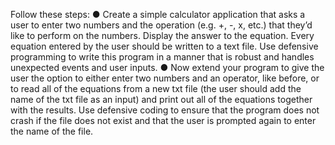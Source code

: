Follow these steps:
● Create a simple calculator application that asks a user to enter two
numbers and the operation (e.g. +, -, x, etc.) that they’d like to perform on
the numbers. Display the answer to the equation. Every equation entered
by the user should be written to a text file. Use defensive programming to
write this program in a manner that is robust and handles unexpected
events and user inputs.
● Now extend your program to give the user the option to either enter two
numbers and an operator, like before, or to read all of the equations from a
new txt file (the user should add the name of the txt file as an input) and
print out all of the equations together with the results. Use defensive
coding to ensure that the program does not crash if the file does not exist
and that the user is prompted again to enter the name of the file.
